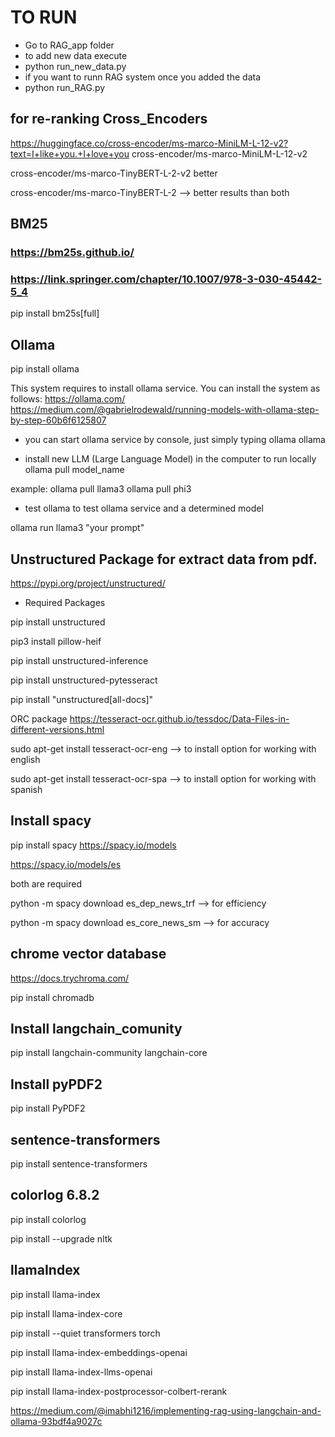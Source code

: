 # TO RUN
- Go to RAG_app folder
- to add new data execute
- python run_new_data.py
- if you want to runn RAG system once you added the data
- python run_RAG.py


## for re-ranking Cross_Encoders
https://huggingface.co/cross-encoder/ms-marco-MiniLM-L-12-v2?text=I+like+you.+I+love+you
cross-encoder/ms-marco-MiniLM-L-12-v2

cross-encoder/ms-marco-TinyBERT-L-2-v2  better

cross-encoder/ms-marco-TinyBERT-L-2 --> better results than both 


## BM25

### https://bm25s.github.io/
### https://link.springer.com/chapter/10.1007/978-3-030-45442-5_4
pip install bm25s[full]



## Ollama 
pip install ollama

This system requires to install ollama service. You can install the system as follows:
https://ollama.com/
https://medium.com/@gabrielrodewald/running-models-with-ollama-step-by-step-60b6f6125807

- you can start ollama service by console, just simply typing ollama
ollama

- install new LLM (Large Language Model) in the computer to run locally
ollama pull model_name

example:
ollama pull llama3
ollama pull phi3

- test ollama 
to test ollama service and a determined model 

ollama run llama3 "your prompt"

## Unstructured Package for extract data from pdf. 
https://pypi.org/project/unstructured/

- Required Packages

pip install unstructured

pip3 install pillow-heif

pip install unstructured-inference

pip install unstructured-pytesseract

pip install "unstructured[all-docs]"


ORC package
https://tesseract-ocr.github.io/tessdoc/Data-Files-in-different-versions.html

sudo apt-get install tesseract-ocr-eng --> to install option for working with english
 
sudo apt-get install tesseract-ocr-spa --> to install option for working with spanish


## Install spacy
pip install spacy
https://spacy.io/models

https://spacy.io/models/es

both are required 

python -m spacy download es_dep_news_trf  --> for efficiency

python -m spacy download es_core_news_sm  --> for accuracy



## chrome vector database

https://docs.trychroma.com/

pip install chromadb 




## Install langchain_comunity

pip install langchain-community langchain-core

## Install pyPDF2

pip install PyPDF2


## sentence-transformers 
pip install sentence-transformers


## colorlog 6.8.2
pip install colorlog


pip install --upgrade nltk


## llamaIndex

pip install llama-index

pip install llama-index-core

pip install --quiet transformers torch

pip install llama-index-embeddings-openai

pip install llama-index-llms-openai

pip install llama-index-postprocessor-colbert-rerank



https://medium.com/@imabhi1216/implementing-rag-using-langchain-and-ollama-93bdf4a9027c

